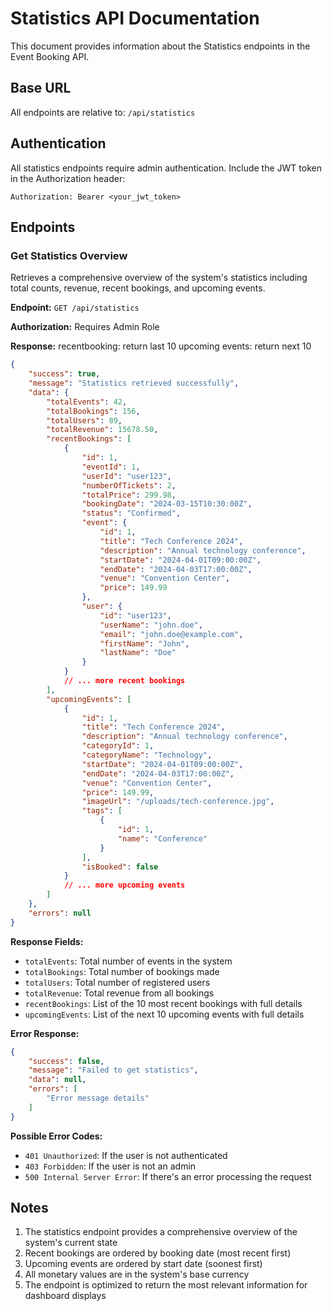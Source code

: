 # Statistics API Documentation

This document provides information about the Statistics endpoints in the Event Booking API.

## Base URL

All endpoints are relative to: `/api/statistics`

## Authentication

All statistics endpoints require admin authentication. Include the JWT token in the Authorization header:
```
Authorization: Bearer <your_jwt_token>
```

## Endpoints

### Get Statistics Overview

Retrieves a comprehensive overview of the system's statistics including total counts, revenue, recent bookings, and upcoming events.

**Endpoint:** `GET /api/statistics`

**Authorization:** Requires Admin Role

**Response:**
recentbooking: return last 10
upcoming events: return next 10
```json
{
    "success": true,
    "message": "Statistics retrieved successfully",
    "data": {
        "totalEvents": 42,
        "totalBookings": 156,
        "totalUsers": 89,
        "totalRevenue": 15678.50,
        "recentBookings": [
            {
                "id": 1,
                "eventId": 1,
                "userId": "user123",
                "numberOfTickets": 2,
                "totalPrice": 299.98,
                "bookingDate": "2024-03-15T10:30:00Z",
                "status": "Confirmed",
                "event": {
                    "id": 1,
                    "title": "Tech Conference 2024",
                    "description": "Annual technology conference",
                    "startDate": "2024-04-01T09:00:00Z",
                    "endDate": "2024-04-03T17:00:00Z",
                    "venue": "Convention Center",
                    "price": 149.99
                },
                "user": {
                    "id": "user123",
                    "userName": "john.doe",
                    "email": "john.doe@example.com",
                    "firstName": "John",
                    "lastName": "Doe"
                }
            }
            // ... more recent bookings
        ],
        "upcomingEvents": [
            {
                "id": 1,
                "title": "Tech Conference 2024",
                "description": "Annual technology conference",
                "categoryId": 1,
                "categoryName": "Technology",
                "startDate": "2024-04-01T09:00:00Z",
                "endDate": "2024-04-03T17:00:00Z",
                "venue": "Convention Center",
                "price": 149.99,
                "imageUrl": "/uploads/tech-conference.jpg",
                "tags": [
                    {
                        "id": 1,
                        "name": "Conference"
                    }
                ],
                "isBooked": false
            }
            // ... more upcoming events
        ]
    },
    "errors": null
}
```

**Response Fields:**
- `totalEvents`: Total number of events in the system
- `totalBookings`: Total number of bookings made
- `totalUsers`: Total number of registered users
- `totalRevenue`: Total revenue from all bookings
- `recentBookings`: List of the 10 most recent bookings with full details
- `upcomingEvents`: List of the next 10 upcoming events with full details

**Error Response:**
```json
{
    "success": false,
    "message": "Failed to get statistics",
    "data": null,
    "errors": [
        "Error message details"
    ]
}
```

**Possible Error Codes:**
- `401 Unauthorized`: If the user is not authenticated
- `403 Forbidden`: If the user is not an admin
- `500 Internal Server Error`: If there's an error processing the request

## Notes

1. The statistics endpoint provides a comprehensive overview of the system's current state
2. Recent bookings are ordered by booking date (most recent first)
3. Upcoming events are ordered by start date (soonest first)
4. All monetary values are in the system's base currency
5. The endpoint is optimized to return the most relevant information for dashboard displays 